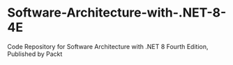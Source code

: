 # Software-Architecture-with-.NET-8-4E
Code Repository for Software Architecture with .NET 8 Fourth Edition, Published by Packt

